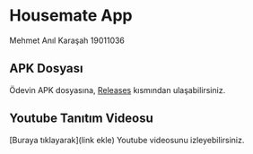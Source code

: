 # Housemate App
Mehmet Anıl Karaşah
19011036

## APK Dosyası
Ödevin APK dosyasına, [Releases](https://github.com/anilkarasah/HousemateApp/releases) kısmından ulaşabilirsiniz.

## Youtube Tanıtım Videosu
[Buraya tıklayarak](link ekle) Youtube videosunu izleyebilirsiniz.
